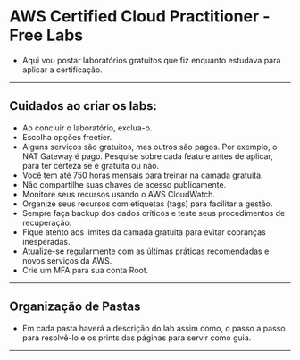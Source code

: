 # AWS Certified Cloud Practitioner - Free Labs

- Aqui vou postar laboratórios gratuitos que fiz enquanto estudava para aplicar a certificação.

---

## Cuidados ao criar os labs:
- Ao concluir o laboratório, exclua-o.
- Escolha opções freetier.
- Alguns serviços são gratuitos, mas outros são pagos. Por exemplo, o NAT Gateway é pago. Pesquise sobre cada feature antes de aplicar, para ter certeza se é gratuita ou não.
- Você tem até 750 horas mensais para treinar na camada gratuita.
- Não compartilhe suas chaves de acesso publicamente.
- Monitore seus recursos usando o AWS CloudWatch.
- Organize seus recursos com etiquetas (tags) para facilitar a gestão.
- Sempre faça backup dos dados críticos e teste seus procedimentos de recuperação.
- Fique atento aos limites da camada gratuita para evitar cobranças inesperadas.
- Atualize-se regularmente com as últimas práticas recomendadas e novos serviços da AWS.
- Crie um MFA para sua conta Root.

---

## Organização de Pastas
- Em cada pasta haverá a descrição do lab assim como, o passo a passo para resolvê-lo e os prints das páginas para servir como guia.

---
